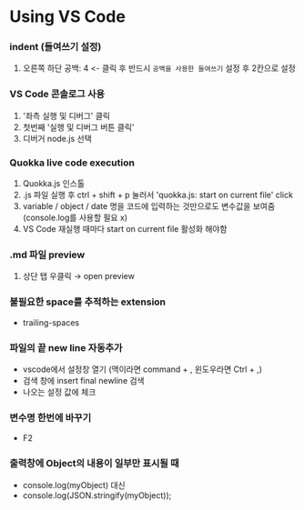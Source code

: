 # Using VS Code

### indent (들여쓰기 설정)

1. 오른쪽 하단 공백: 4 <- 클릭 후 반드시 `공백을 사용한 들여쓰기` 설정 후 2칸으로 설정

### VS Code 콘솔로그 사용
1. '좌측 실행 및 디버그' 클릭
2. 첫번째 '실행 및 디버그 버튼 클릭'
3. 디버거 node.js 선택

### Quokka live code execution

1. Quokka.js 인스톨
2. .js 파일 실행 후 ctrl + shift + p 눌러서 'quokka.js: start on current file' click
3. variable / object / date 명을 코드에 입력하는 것만으로도 변수값을 보여줌 (console.log를 사용할 필요 x)
4. VS Code 재실행 때마다 start on current file 활성화 해야함

### .md 파일 preview

1. 상단 탭 우클릭 → open preview

### 불필요한 space를 추적하는 extension

 - trailing-spaces

### 파일의 끝 new line 자동추가

 - vscode에서 설정창 열기 (맥이라면 command + , 윈도우라면 Ctrl + ,)
 - 검색 창에 insert final newline 검색
 - 나오는 설정 값에 체크


### 변수명 한번에 바꾸기
 - F2

### 출력창에 Object의 내용이 일부만 표시될 때
 - console.log(myObject) 대신
 - console.log(JSON.stringify(myObject));
